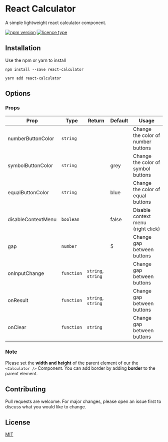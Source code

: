 # React Calculator

A simple lightweight react calculator component.

[![npm version](https://img.shields.io/badge/npm-1.0.0-blue.svg)](https://www.npmjs.com/package/react-calculator)
[![licence type](https://img.shields.io/badge/licence-MIT-yellow.svg)](https://www.npmjs.com/package/react-calculator)

## Installation

Use the npm or yarn to install

```
npm install --save react-calculator
```
```
yarn add react-calculator
```

## Options

### Props
|Prop|Type|Return|Default|Usage|
|----|----|------|-------|-----|
|numberButtonColor |`string`  |                  |     |Change the color of number buttons|
|symbolButtonColor |`string`  |                  |grey |Change the color of symbol buttons|
|equalButtonColor  |`string`  |                  |blue |Change the color of equal buttons |
|disableContextMenu|`boolean` |                  |false|Disable context menu (right click)|
|gap               |`number`  |                  |5    |Change gap between buttons        |
|onInputChange     |`function`|`string`, `string`|     |Change gap between buttons        |
|onResult          |`function`|`string`, `string`|     |Change gap between buttons        |
|onClear           |`function`|`string`          |     |Change gap between buttons        |


### Note

Please set the **width and height** of the parent element of our the `<Calculator />` Component. You can add border by adding **border** to the parent element.

## Contributing
Pull requests are welcome. For major changes, please open an issue first to discuss what you would like to change.

## License
[MIT](https://choosealicense.com/licenses/mit/)